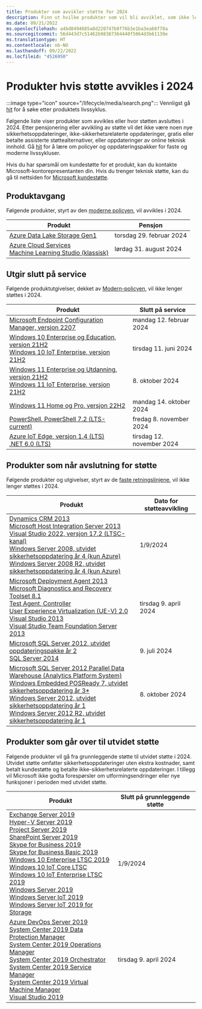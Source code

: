 ```yaml
---
title: Produkter som avvikler støtte for 2024
description: Finn ut hvilke produkter som vil bli avviklet, som ikke lenger vil bli støttet eller som vil bli flyttet fra vanlig støtte til utvidet støtte i 2024.
ms.date: 09/21/2022
ms.openlocfilehash: a4bd0494685a8d220747b0f76b3e1ba3ea68f78a
ms.sourcegitcommit: 56d443d7c51462b98387364440f5064d3b61139e
ms.translationtype: HT
ms.contentlocale: nb-NO
ms.lasthandoff: 09/22/2022
ms.locfileid: "4526950"
---
```

# <a name="products-ending-support-in-2024"></a>Produkter hvis støtte avvikles i 2024

:::image type="icon" source="/lifecycle/media/search.png":::
Vennligst gå [hit](/lifecycle/products/) for å søke etter produktets livssyklus.

Følgende liste viser produkter som avvikles eller hvor støtten avsluttes i 2024. Etter pensjonering eller avvikling av støtte vil det ikke være noen nye sikkerhetsoppdateringer, ikke-sikkerhetsrelaterte oppdateringer, gratis eller betalte assisterte støttealternativer, eller oppdateringer av online teknisk innhold. Gå [hit](/lifecycle/overview/product-end-of-support-overview) for å lære om policyer og oppdateringspakker for faste og moderne livssykluser.

Hvis du har spørsmål om kundestøtte for et produkt, kan du kontakte Microsoft-kontorepresentanten din. Hvis du trenger teknisk støtte, kan du gå til nettsiden for [Microsoft kundestøtte](https://support.microsoft.com/contactus/?ws=support).

## <a name="product-retirements"></a>Produktavgang

Følgende produkter, styrt av den [moderne policyen](/lifecycle/policies/modern), vil avvikles i 2024.

| Produkt | Pensjon |
| --- | --- |
| [Azure Data Lake Storage Gen1](/lifecycle/products/azure-data-lake-storage-gen1?branch=live)<br> | torsdag 29. februar 2024 |
| [Azure Cloud Services](/lifecycle/products/azure-cloud-services-classic?branch=live)<br>[Machine Learning Studio (klassisk)](/lifecycle/products/machine-learning-studio-classic?branch=live)<br> | lørdag 31. august 2024 |


## <a name="release-end-of-servicing"></a>Utgir slutt på service

Følgende produktutgivelser, dekket av [Modern-policyen](/lifecycle/policies/modern), vil ikke lenger støttes i 2024.

| Produkt | Slutt på service |
| --- | --- |
| [Microsoft Endpoint Configuration Manager, versjon 2207](/lifecycle/products/microsoft-endpoint-configuration-manager?branch=live)<br> | mandag 12. februar 2024 |
| [Windows 10 Enterprise og Education, versjon 21H2](/lifecycle/products/windows-10-enterprise-and-education?branch=live)<br>[Windows 10 IoT Enterprise, versjon 21H2](/lifecycle/products/windows-10-iot-enterprise?branch=live)<br> | tirsdag 11. juni 2024 |
| [Windows 11 Enterprise og Utdanning, versjon 21H2](/lifecycle/products/windows-11-enterprise-and-education?branch=live)<br>[Windows 11 IoT Enterprise, versjon 21H2](/lifecycle/products/windows-11-iot-enterprise?branch=live)<br> | 8. oktober 2024 |
| [Windows 11 Home og Pro, versjon 22H2](/lifecycle/products/windows-11-home-and-pro?branch=live)<br> | mandag 14. oktober 2024 |
| [PowerShell, PowerShell 7.2 (LTS-current)](/lifecycle/products/powershell?branch=live)<br> | fredag 8. november 2024 |
| [Azure IoT Edge, versjon 1.4 (LTS)](/lifecycle/products/azure-iot-edge?branch=live)<br>[.NET 6.0 (LTS)](/lifecycle/products/microsoft-net-and-net-core?branch=live)<br> | tirsdag 12. november 2024 |


## <a name="products-reaching-end-of-support"></a>Produkter som når avslutning for støtte

Følgende produkter og utgivelser, styrt av de [faste retningslinjene](/lifecycle/policies/fixed), vil ikke lenger støttes i 2024.

| Produkt | Dato for støtteavvikling |
| --- | --- |
| [Dynamics CRM 2013](/lifecycle/products/dynamics-crm-2013?branch=live)<br>[Microsoft Host Integration Server 2013](/lifecycle/products/microsoft-host-integration-server-2013?branch=live)<br>[Visual Studio 2022, versjon 17.2 (LTSC-kanal)](/lifecycle/products/visual-studio-2022?branch=live)<br>[Windows Server 2008, utvidet sikkerhetsoppdatering år 4 (kun Azure)](/lifecycle/products/windows-server-2008?branch=live)<br>[Windows Server 2008 R2, utvidet sikkerhetsoppdatering år 4 (kun Azure)](/lifecycle/products/windows-server-2008-r2?branch=live)<br> | 1/9/2024 |
| [Microsoft Deployment Agent 2013](/lifecycle/products/microsoft-deployment-agent-2013?branch=live)<br>[Microsoft Diagnostics and Recovery Toolset 8.1](/lifecycle/products/microsoft-diagnostics-and-recovery-toolset-81?branch=live)<br>[Test Agent, Controller](/lifecycle/products/test-agent-controller?branch=live)<br>[User Experience Virtualization (UE-V) 2.0](/lifecycle/products/user-experience-virtualization-uev-20?branch=live)<br>[Visual Studio 2013](/lifecycle/products/visual-studio-2013?branch=live)<br>[Visual Studio Team Foundation Server 2013](/lifecycle/products/visual-studio-team-foundation-server-2013?branch=live)<br> | tirsdag 9. april 2024 |
| [Microsoft SQL Server 2012, utvidet oppdateringspakke år 2](/lifecycle/products/microsoft-sql-server-2012?branch=live)<br>[SQL Server 2014](/lifecycle/products/sql-server-2014?branch=live)<br> | 9. juli 2024 |
| [Microsoft SQL Server 2012 Parallel Data Warehouse (Analytics Platform System)](/lifecycle/products/microsoft-sql-server-2012-parallel-data-warehouse-analytics-platform-system?branch=live)<br>[Windows Embedded POSReady 7, utvidet sikkerhetsoppdatering år 3*](/lifecycle/products/windows-embedded-posready-7?branch=live)<br>[Windows Server 2012, utvidet sikkerhetsoppdatering år 1](/lifecycle/products/windows-server-2012?branch=live)<br>[Windows Server 2012 R2, utvidet sikkerhetsoppdatering år 1](/lifecycle/products/windows-server-2012-r2?branch=live)<br> | 8. oktober 2024 |


## <a name="products-moving-to-extended-support"></a>Produkter som går over til utvidet støtte

Følgende produkter vil gå fra grunnleggende støtte til utvidet støtte i 2024. Utvidet støtte omfatter sikkerhetsoppdateringer uten ekstra kostnader, samt betalt kundestøtte og betalte ikke-sikkerhetsrelaterte oppdateringer. I tillegg vil Microsoft ikke godta forespørsler om utformingsendringer eller nye funksjoner i perioden med utvidet støtte.

| Produkt | Slutt på grunnleggende støtte |
| --- | --- |
| [Exchange Server 2019](/lifecycle/products/exchange-server-2019?branch=live)<br>[Hyper-V Server 2019](/lifecycle/products/hyperv-server-2019?branch=live)<br>[Project Server 2019](/lifecycle/products/project-server-2019?branch=live)<br>[SharePoint Server 2019](/lifecycle/products/sharepoint-server-2019?branch=live)<br>[Skype for Business 2019](/lifecycle/products/skype-for-business-2019?branch=live)<br>[Skype for Business Basic 2019](/lifecycle/products/skype-for-business-server-2019?branch=live)<br>[Windows 10 Enterprise LTSC 2019](/lifecycle/products/windows-10-enterprise-ltsc-2019?branch=live)<br>[Windows 10 IoT Core LTSC](/lifecycle/products/windows-10-iot-core-ltsc?branch=live)<br>[Windows 10 IoT Enterprise LTSC 2019](/lifecycle/products/windows-10-iot-enterprise-ltsc-2019?branch=live)<br>[Windows Server 2019](/lifecycle/products/windows-server-2019?branch=live)<br>[Windows Server IoT 2019](/lifecycle/products/windows-server-iot-2019?branch=live)<br>[Windows Server IoT 2019 for Storage](/lifecycle/products/windows-server-iot-2019-for-storage?branch=live)<br> | 1/9/2024 |
| [Azure DevOps Server 2019](/lifecycle/products/azure-devops-server-2019?branch=live)<br>[System Center 2019 Data Protection Manager](/lifecycle/products/system-center-2019-data-protection-manager?branch=live)<br>[System Center 2019 Operations Manager](/lifecycle/products/system-center-2019-operations-manager?branch=live)<br>[System Center 2019 Orchestrator](/lifecycle/products/system-center-2019-orchestrator?branch=live)<br>[System Center 2019 Service Manager](/lifecycle/products/system-center-2019-service-manager?branch=live)<br>[System Center 2019 Virtual Machine Manager](/lifecycle/products/system-center-2019-virtual-machine-manager?branch=live)<br>[Visual Studio 2019](/lifecycle/products/visual-studio-2019?branch=live)<br> | tirsdag 9. april 2024 |
